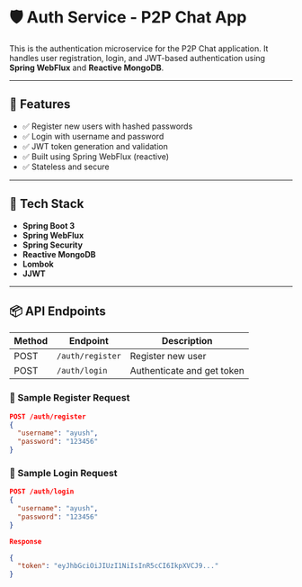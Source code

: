 # 🛡️ Auth Service - P2P Chat App

This is the authentication microservice for the P2P Chat application. It handles user registration, login, and JWT-based authentication using **Spring WebFlux** and **Reactive MongoDB**.

---

## 🚀 Features

- ✅ Register new users with hashed passwords
- ✅ Login with username and password
- ✅ JWT token generation and validation
- ✅ Built using Spring WebFlux (reactive)
- ✅ Stateless and secure

---

## 🧰 Tech Stack

- **Spring Boot 3**
- **Spring WebFlux**
- **Spring Security**
- **Reactive MongoDB**
- **Lombok**
- **JJWT**

---

## 📦 API Endpoints

| Method | Endpoint           | Description                |
|--------|--------------------|----------------------------|
| POST   | `/auth/register`   | Register new user          |
| POST   | `/auth/login`      | Authenticate and get token |

### 📝 Sample Register Request

```json
POST /auth/register
{
  "username": "ayush",
  "password": "123456"
}
```

### 📝 Sample Login Request

```json
POST /auth/login
{
  "username": "ayush",
  "password": "123456"
}

Response

{
  "token": "eyJhbGciOiJIUzI1NiIsInR5cCI6IkpXVCJ9..."
}
```

